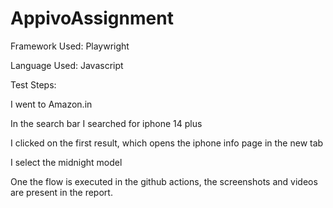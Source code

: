 # AppivoAssignment


Framework Used: Playwright

Language Used: Javascript

Test Steps:

I went to Amazon.in

In the search bar I searched for iphone 14 plus

I clicked on the first result, which opens the iphone info page in the new tab

I select the midnight model

One the flow is executed in the github actions, the screenshots and videos are
present in the report.